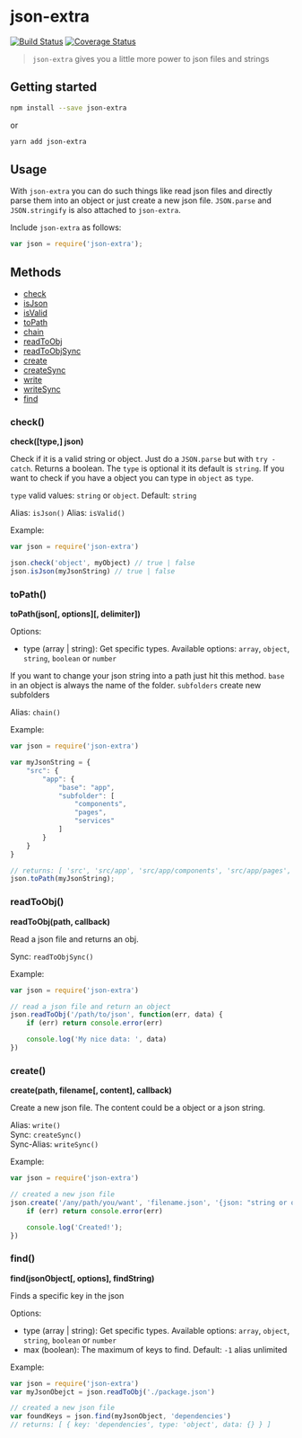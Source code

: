 # json-extra

[![Build Status](https://travis-ci.org/JPeer264/node-json-extra.svg?branch=master)]((https://travis-ci.org/JPeer264/node-json-extra))
[![Coverage Status](https://coveralls.io/repos/github/JPeer264/node-json-extra/badge.svg)](https://coveralls.io/github/JPeer264/node-json-extra)

> `json-extra` gives you a little more power to json files and strings

## Getting started

```sh
npm install --save json-extra
```

or

```sh
yarn add json-extra
```

## Usage

With `json-extra` you can do such things like read json files and directly parse them into an object or just create a new json file.
`JSON.parse` and `JSON.stringify` is also attached to `json-extra`.

Include `json-extra` as follows:
```js
var json = require('json-extra');
```

## Methods

- [check](#check)
- [isJson](#check)
- [isValid](#check)
- [toPath](#toPath)
- [chain](#toPath)
- [readToObj](#readToObj)
- [readToObjSync](#readToObj)
- [create](#create)
- [createSync](#create)
- [write](#create)
- [writeSync](#create)
- [find](#find)


### check()

**check([type,] json)**

Check if it is a valid string or object. Just do a `JSON.parse` but with `try - catch`. Returns a boolean. The `type` is optional it its default is `string`. If you want to check if you have a object you can type in `object` as `type`.

`type` valid values: `string` or `object`. Default: `string`

Alias: `isJson()`
Alias: `isValid()`

Example:

```js
var json = require('json-extra')

json.check('object', myObject) // true | false
json.isJson(myJsonString) // true | false
```

### toPath()

**toPath(json[, options][, delimiter])**

Options:

- type (array | string): Get specific types. Available options: `array`, `object`, `string`, `boolean` or `number`

If you want to change your json string into a path just hit this method.
`base` in an object is always the name of the folder.
`subfolders` create new subfolders

Alias: `chain()`

Example:

```js
var json = require('json-extra')

var myJsonString = {
    "src": {
        "app": {
            "base": "app",
            "subfolder": [
                "components",
                "pages",
                "services"
            ]
        }
    }
}

// returns: [ 'src', 'src/app', 'src/app/components', 'src/app/pages', 'src/app/services' ]
json.toPath(myJsonString);
```

### readToObj()

**readToObj(path, callback)**

Read a json file and returns an obj.

Sync: `readToObjSync()`

Example:

```js
var json = require('json-extra')

// read a json file and return an object
json.readToObj('/path/to/json', function(err, data) {
    if (err) return console.error(err)

    console.log('My nice data: ', data)
})
```

### create()

**create(path, filename[, content], callback)**


Create a new json file. The content could be a object or a json string.

Alias: `write()`<br>
Sync: `createSync()`<br>
Sync-Alias: `writeSync()`

Example:

```js
var json = require('json-extra')

// created a new json file
json.create('/any/path/you/want', 'filename.json', '{json: "string or object"}', function(err) {
    if (err) return console.error(err)

    console.log('Created!');
})
```

### find()

**find(jsonObject[, options], findString)**

Finds a specific key in the json

Options:

- type (array | string): Get specific types. Available options: `array`, `object`, `string`, `boolean` or `number`
- max (boolean): The maximum of keys to find. Default: `-1` alias unlimited

Example:

```js
var json = require('json-extra')
var myJsonObejct = json.readToObj('./package.json')

// created a new json file
var foundKeys = json.find(myJsonObject, 'dependencies')
// returns: [ { key: 'dependencies', type: 'object', data: {} } ]
```
